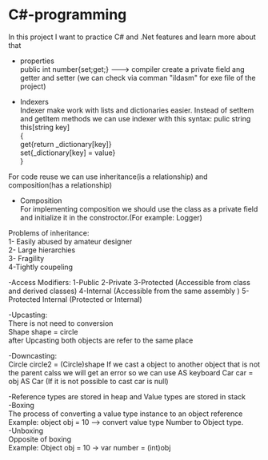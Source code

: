 # C#-programming
In this project I want to practice C# and .Net features and learn more about that 

- properties</br>
public int number{set;get;}   ---> compiler create a private field ang getter and setter (we can check via comman "ildasm" for exe file of the project)

- Indexers</br>
Indexer make work with lists and dictionaries easier. Instead of setItem and getItem methods we can use indexer with this syntax:
pulic string this[string key]</br>
{</br>
get{return _dictionary[key]}</br>
set{_dictionary[key] = value}</br>
}</br>

For code reuse we can use inheritance(is a relationship) and composition(has a relationship)</br>

- Composition</br>
For implementing composition we should use the class as a private field and initialize it in the constroctor.(For example: Logger)</br>

Problems of inheritance:</br>
1- Easily abused by amateur designer</br>
2- Large hierarchies</br>
3- Fragility</br>
4-Tightly coupeling</br>

-Access Modifiers:
1-Public 
2-Private
3-Protected (Accessible from class and derived classes)
4-Internal (Accessible from the same assembly )
5-Protected Internal (Protected or Internal)

-Upcasting:</br>
There is not need to conversion </br>
Shape shape = circle</br>
after Upcasting both objects are refer to the same place</br>


-Downcasting:</br>
Circle circle2 = (Circle)shape
If we cast a object to another object that is not the parent calss we will get an error so we can use AS keyboard 
Car car = obj AS Car  (If it is not possible to cast car is null)</br>

-Reference types are stored in heap and Value types are stored in stack</br>
-Boxing</br>
The process of converting a value type instance to an object reference</br>
Example: object obj = 10 --> convert value type Number to Object type.</br>
-Unboxing</br>
Opposite of boxing</br>
Example: Object obj = 10     -> var number = (int)obj



